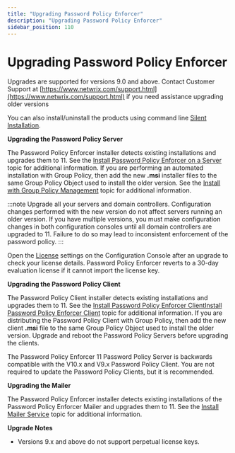 ```yaml
---
title: "Upgrading Password Policy Enforcer"
description: "Upgrading Password Policy Enforcer"
sidebar_position: 110
---
```


# Upgrading Password Policy Enforcer

Upgrades are supported for versions 9.0 and above. Contact Customer Support at
[https://www.netwrix.com/support.html](https://www.netwrix.com/support.html) if you need assistance
upgrading older versions

You can also install/uninstall the products using command line
[Silent Installation](/docs/passwordpolicyenforcer/11.1/admin/command_line_interface.md#silent-installation).

**Upgrading the Password Policy Server**

The Password Policy Enforcer installer detects existing installations and upgrades them to 11. See
the [Install Password Policy Enforcer on a Server](/docs/passwordpolicyenforcer/11.1/installation/installationserver.md) topic for additional
information. If you are performing an automated installation with Group Policy, then add the new
**.msi** installer files to the same Group Policy Object used to install the older version. See the
[Install with Group Policy Management](/docs/passwordpolicyenforcer/11.1/installation/installationgpm.md) topic for additional information.

:::note
Upgrade all your servers and domain controllers. Configuration changes performed with the
new version do not affect servers running an older version. If you have multiple versions, you must
make configuration changes in both configuration consoles until all domain controllers are upgraded
to 11. Failure to do so may lead to inconsistent enforcement of the password policy.
:::


Open the [License](/docs/passwordpolicyenforcer/11.1/admin/configconsole.md#license) settings on the Configuration Console
after an upgrade to check your license details. Password Policy Enforcer reverts to a 30-day
evaluation license if it cannot import the license key.

**Upgrading the Password Policy Client**

The Password Policy Client installer detects existing installations and upgrades them to 11. See the
[Install Password Policy Enforcer Client](/docs/passwordpolicyenforcer/11.1/installation/installationclient.md)[Install Password Policy Enforcer Client](/docs/passwordpolicyenforcer/11.1/installation/installationclient.md)
topic for additional information. If you are distributing the Password Policy Client with Group
Policy, then add the new client **.msi** file to the same Group Policy Object used to install the
older version. Upgrade and reboot the Password Policy Servers before upgrading the clients.

The Password Policy Enforcer 11 Password Policy Server is backwards compatible with the V10.x and
V9.x Password Policy Client. You are not required to update the Password Policy Clients, but it is
recommended.

**Upgrading the Mailer**

The Password Policy Enforcer installer detects existing installations of the Password Policy
Enforcer Mailer and upgrades them to 11. See the [Install Mailer Service](/docs/passwordpolicyenforcer/11.1/installation/installationmailer.md)
topic for additional information.

**Upgrade Notes**

- Versions 9.x and above do not support perpetual license keys.
